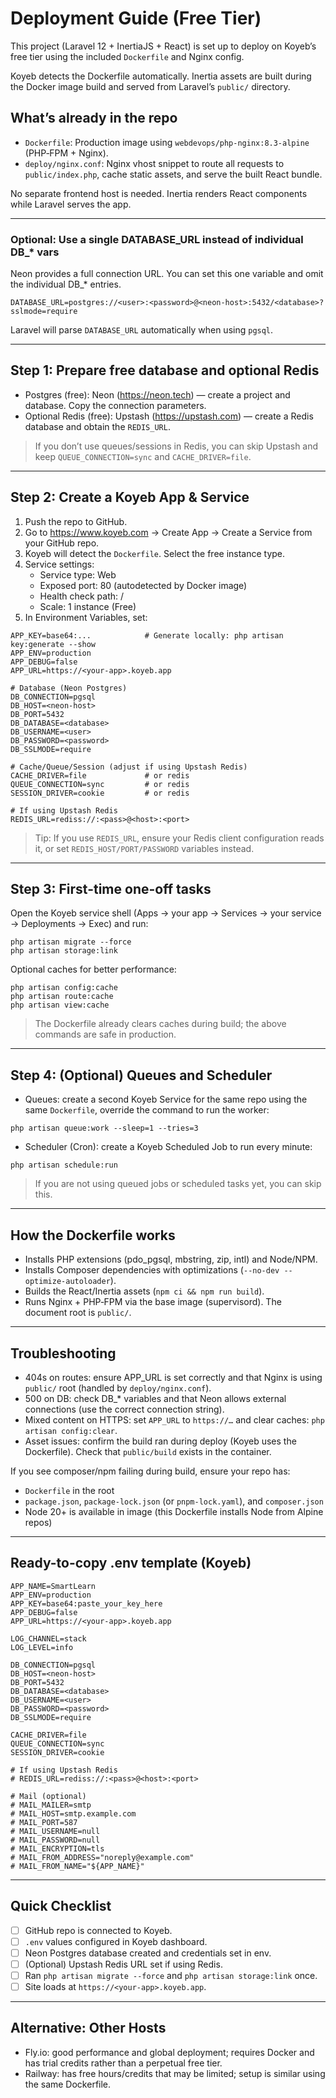 # Deployment Guide (Free Tier)

This project (Laravel 12 + InertiaJS + React) is set up to deploy on Koyeb’s free tier using the included `Dockerfile` and Nginx config.

Koyeb detects the Dockerfile automatically. Inertia assets are built during the Docker image build and served from Laravel’s `public/` directory.

## What’s already in the repo

- `Dockerfile`: Production image using `webdevops/php-nginx:8.3-alpine` (PHP‑FPM + Nginx).
- `deploy/nginx.conf`: Nginx vhost snippet to route all requests to `public/index.php`, cache static assets, and serve the built React bundle.

No separate frontend host is needed. Inertia renders React components while Laravel serves the app.

---

### Optional: Use a single DATABASE_URL instead of individual DB_* vars

Neon provides a full connection URL. You can set this one variable and omit the individual DB_* entries.

```
DATABASE_URL=postgres://<user>:<password>@<neon-host>:5432/<database>?sslmode=require
```

Laravel will parse `DATABASE_URL` automatically when using `pgsql`.

---

## Step 1: Prepare free database and optional Redis

- Postgres (free): Neon (https://neon.tech) — create a project and database. Copy the connection parameters.
- Optional Redis (free): Upstash (https://upstash.com) — create a Redis database and obtain the `REDIS_URL`.

> If you don’t use queues/sessions in Redis, you can skip Upstash and keep `QUEUE_CONNECTION=sync` and `CACHE_DRIVER=file`.

---

## Step 2: Create a Koyeb App & Service

1. Push the repo to GitHub.
2. Go to https://www.koyeb.com → Create App → Create a Service from your GitHub repo.
3. Koyeb will detect the `Dockerfile`. Select the free instance type.
4. Service settings:
   - Service type: Web
   - Exposed port: 80 (autodetected by Docker image)
   - Health check path: /
   - Scale: 1 instance (Free)
5. In Environment Variables, set:

```
APP_KEY=base64:...            # Generate locally: php artisan key:generate --show
APP_ENV=production
APP_DEBUG=false
APP_URL=https://<your-app>.koyeb.app

# Database (Neon Postgres)
DB_CONNECTION=pgsql
DB_HOST=<neon-host>
DB_PORT=5432
DB_DATABASE=<database>
DB_USERNAME=<user>
DB_PASSWORD=<password>
DB_SSLMODE=require

# Cache/Queue/Session (adjust if using Upstash Redis)
CACHE_DRIVER=file             # or redis
QUEUE_CONNECTION=sync         # or redis
SESSION_DRIVER=cookie         # or redis

# If using Upstash Redis
REDIS_URL=rediss://:<pass>@<host>:<port>
```

> Tip: If you use `REDIS_URL`, ensure your Redis client configuration reads it, or set `REDIS_HOST/PORT/PASSWORD` variables instead.

---

## Step 3: First-time one-off tasks

Open the Koyeb service shell (Apps → your app → Services → your service → Deployments → Exec) and run:

```
php artisan migrate --force
php artisan storage:link
```

Optional caches for better performance:

```
php artisan config:cache
php artisan route:cache
php artisan view:cache
```

> The Dockerfile already clears caches during build; the above commands are safe in production.

---

## Step 4: (Optional) Queues and Scheduler

- Queues: create a second Koyeb Service for the same repo using the same `Dockerfile`, override the command to run the worker:

```
php artisan queue:work --sleep=1 --tries=3
```

- Scheduler (Cron): create a Koyeb Scheduled Job to run every minute:

```
php artisan schedule:run
```

> If you are not using queued jobs or scheduled tasks yet, you can skip this.

---

## How the Dockerfile works

- Installs PHP extensions (pdo_pgsql, mbstring, zip, intl) and Node/NPM.
- Installs Composer dependencies with optimizations (`--no-dev --optimize-autoloader`).
- Builds the React/Inertia assets (`npm ci && npm run build`).
- Runs Nginx + PHP‑FPM via the base image (supervisord). The document root is `public/`.

---

## Troubleshooting

- 404s on routes: ensure APP_URL is set correctly and that Nginx is using `public/` root (handled by `deploy/nginx.conf`).
- 500 on DB: check DB_* variables and that Neon allows external connections (use the correct connection string).
- Mixed content on HTTPS: set `APP_URL` to `https://…` and clear caches: `php artisan config:clear`.
- Asset issues: confirm the build ran during deploy (Koyeb uses the Dockerfile). Check that `public/build` exists in the container.

If you see composer/npm failing during build, ensure your repo has:
- `Dockerfile` in the root
- `package.json`, `package-lock.json` (or `pnpm-lock.yaml`), and `composer.json`
- Node 20+ is available in image (this Dockerfile installs Node from Alpine repos)

---

## Ready-to-copy .env template (Koyeb)

```
APP_NAME=SmartLearn
APP_ENV=production
APP_KEY=base64:paste_your_key_here
APP_DEBUG=false
APP_URL=https://<your-app>.koyeb.app

LOG_CHANNEL=stack
LOG_LEVEL=info

DB_CONNECTION=pgsql
DB_HOST=<neon-host>
DB_PORT=5432
DB_DATABASE=<database>
DB_USERNAME=<user>
DB_PASSWORD=<password>
DB_SSLMODE=require

CACHE_DRIVER=file
QUEUE_CONNECTION=sync
SESSION_DRIVER=cookie

# If using Upstash Redis
# REDIS_URL=rediss://:<pass>@<host>:<port>

# Mail (optional)
# MAIL_MAILER=smtp
# MAIL_HOST=smtp.example.com
# MAIL_PORT=587
# MAIL_USERNAME=null
# MAIL_PASSWORD=null
# MAIL_ENCRYPTION=tls
# MAIL_FROM_ADDRESS="noreply@example.com"
# MAIL_FROM_NAME="${APP_NAME}"
```

---

## Quick Checklist

- [ ] GitHub repo is connected to Koyeb.
- [ ] `.env` values configured in Koyeb dashboard.
- [ ] Neon Postgres database created and credentials set in env.
- [ ] (Optional) Upstash Redis URL set if using Redis.
- [ ] Ran `php artisan migrate --force` and `php artisan storage:link` once.
- [ ] Site loads at `https://<your-app>.koyeb.app`.

---

## Alternative: Other Hosts

- Fly.io: good performance and global deployment; requires Docker and has trial credits rather than a perpetual free tier.
- Railway: has free hours/credits that may be limited; setup is similar using the same Dockerfile.
